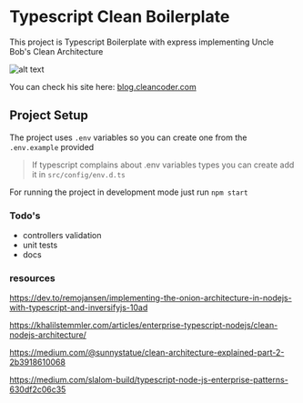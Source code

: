 # Typescript Clean Boilerplate

This project is Typescript Boilerplate with express implementing Uncle Bob's Clean Architecture

![alt text](https://blog.cleancoder.com/uncle-bob/images/2012-08-13-the-clean-architecture/CleanArchitecture.jpg "Clean Architecture")

You can check his site here: [blog.cleancoder.com](https://blog.cleancoder.com/)

## Project Setup

The project uses `.env` variables so you can create one from the `.env.example` provided

> If typescript complains about .env variables types you can create add it in `src/config/env.d.ts`

For running the project in development mode just run `npm start`

### Todo's
- controllers validation
- unit tests
- docs

### resources
 
https://dev.to/remojansen/implementing-the-onion-architecture-in-nodejs-with-typescript-and-inversifyjs-10ad

https://khalilstemmler.com/articles/enterprise-typescript-nodejs/clean-nodejs-architecture/

https://medium.com/@sunnystatue/clean-architecture-explained-part-2-2b3918610068

https://medium.com/slalom-build/typescript-node-js-enterprise-patterns-630df2c06c35 